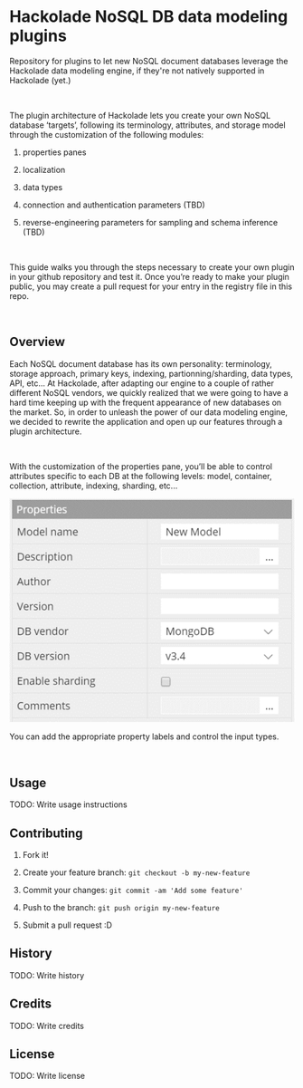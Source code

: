 Hackolade NoSQL DB data modeling plugins
========================================

Repository for plugins to let new NoSQL document databases leverage the
Hackolade data modeling engine, if they're not natively supported in Hackolade
(yet.)

 

The plugin architecture of Hackolade lets you create your own NoSQL database
‘targets’, following its terminology, attributes, and storage model through the
customization of the following modules:

1.  properties panes

2.  localization

3.  data types

4.  connection and authentication parameters (TBD)

5.  reverse-engineering parameters for sampling and schema inference (TBD)

 

This guide walks you through the steps necessary to create your own plugin in
your github repository and test it.  Once you’re ready to make your plugin
public, you may create a pull request for your entry in the registry file in
this repo.

 

Overview
--------

Each NoSQL document database has its own personality: terminology, storage
approach, primary keys, indexing, partionning/sharding, data types, API, etc...
At Hackolade, after adapting our engine to a couple of rather different NoSQL
vendors, we quickly realized that we were going to have a hard time keeping up
with the frequent appearance of new databases on the market.  So, in order to
unleash the power of our data modeling engine, we decided to rewrite the
application and open up our features through a plugin architecture.

 

With the customization of the properties pane, you’ll be able to control
attributes specific to each DB at the following levels: model, container,
collection, attribute, indexing, sharding, etc...

![model properties pane](img/model_properties_pane.png)

You can add the appropriate property labels and control the input types.

 

Usage
-----

TODO: Write usage instructions

Contributing
------------

1.  Fork it!

2.  Create your feature branch: `git checkout -b my-new-feature`

3.  Commit your changes: `git commit -am 'Add some feature'`

4.  Push to the branch: `git push origin my-new-feature`

5.  Submit a pull request :D

History
-------

TODO: Write history

Credits
-------

TODO: Write credits

License
-------

TODO: Write license
